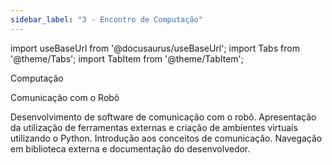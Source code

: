 ```yaml
---
sidebar_label: "3 - Encontro de Computação"
---
```


import useBaseUrl from '@docusaurus/useBaseUrl';
import Tabs from '@theme/Tabs';
import TabItem from '@theme/TabItem';

Computação	

Comunicação com o Robô	

Desenvolvimento de software de comunicação com o robô. Apresentação da utilização de ferramentas externas e criação de ambientes virtuais utilizando o Python. Introdução aos conceitos de comunicação. Navegação em biblioteca externa e documentação do desenvolvedor.

<div class="loader-mario"></div>